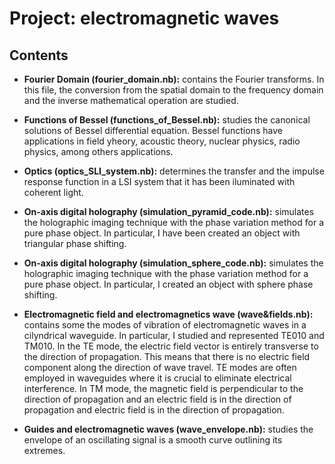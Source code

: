 # Project: electromagnetic waves

## Contents

- **Fourier Domain (fourier_domain.nb):** contains the Fourier transforms. In this file, the conversion from the spatial domain to the frequency domain and the inverse mathematical operation are studied.
  
- **Functions of Bessel (functions_of_Bessel.nb):** studies the canonical solutions of Bessel differential equation. Bessel functions have applications in field yheory, acoustic theory, nuclear physics, radio physics, among others applications.
  
- **Optics (optics_SLI_system.nb):** determines the transfer and the impulse response function in a LSI system that it has been iluminated with coherent light.
  
- **On-axis digital holography (simulation_pyramid_code.nb):** simulates the holographic imaging technique with the phase variation method for a pure phase object. In particular, I have been created an object with triangular phase shifting.
  
- **On-axis digital holography (simulation_sphere_code.nb):** simulates the holographic imaging technique with the phase variation method for a pure phase object. In particular, I created an object with sphere phase shifting.
  
- **Electromagnetic field and electromagnetics wave (wave&fields.nb):** contains some the modes of vibration of electromagnetic waves in a cilyndrical waveguide. In particular, I studied and represented TE010 and TM010. In the TE mode, the electric field vector is entirely transverse to the direction of propagation. This means that there is no electric field component along the direction of wave travel. TE modes are often employed in waveguides where it is crucial to eliminate electrical interference. In TM mode, the magnetic field is perpendicular to the direction of propagation and an electric field is in the direction of propagation and electric field is in the direction of propagation.
  
- **Guides and electromagnetic waves (wave_envelope.nb):** studies the envelope of an oscillating signal is a smooth curve outlining its extremes. 

